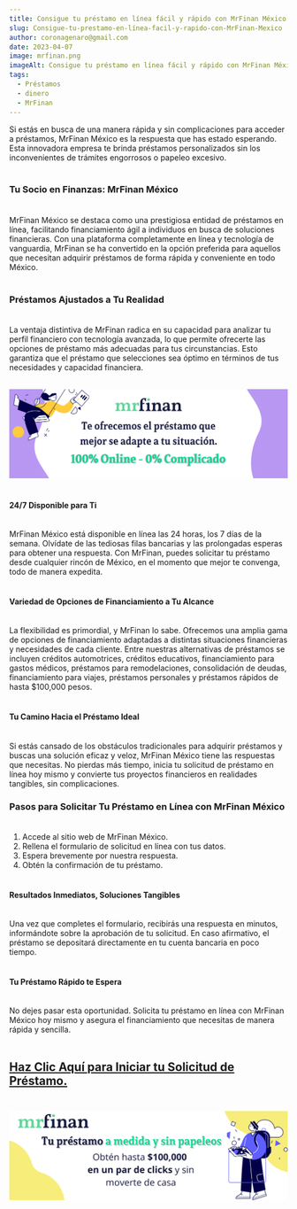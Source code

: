 ```yaml
---
title: Consigue tu préstamo en línea fácil y rápido con MrFinan México.
slug: Consigue-tu-prestamo-en-línea-facil-y-rapido-con-MrFinan-Mexico
author: coronagenaro@gmail.com
date: 2023-04-07
image: mrfinan.png
imageAlt: Consigue tu préstamo en línea fácil y rápido con MrFinan México.
tags:
  - Préstamos
  - dinero
  - MrFinan
---
```

Si estás en busca de una manera rápida y sin complicaciones para acceder a préstamos, MrFinan México es la respuesta que has estado esperando. Esta innovadora empresa te brinda préstamos personalizados sin los inconvenientes de trámites engorrosos o papeleo excesivo.<br/><br/>

### **Tu Socio en Finanzas: MrFinan México**<br/><br/>

MrFinan México se destaca como una prestigiosa entidad de préstamos en línea, facilitando financiamiento ágil a individuos en busca de soluciones financieras. Con una plataforma completamente en línea y tecnología de vanguardia, MrFinan se ha convertido en la opción preferida para aquellos que necesitan adquirir préstamos de forma rápida y conveniente en todo México.<br/><br/>

### **Préstamos Ajustados a Tu Realidad**<br/><br/>

La ventaja distintiva de MrFinan radica en su capacidad para analizar tu perfil financiero con tecnología avanzada, lo que permite ofrecerte las opciones de préstamo más adecuadas para tus circunstancias. Esto garantiza que el préstamo que selecciones sea óptimo en términos de tus necesidades y capacidad financiera.<br/><br/>

[![banner Mr Finan](bannermf-2-.png "Préstamos que se adaptan a tus necesidades")](https://bit.ly/3qBTHJc) <br/><br/>

#### **24/7 Disponible para Ti**<br/><br/>

MrFinan México está disponible en línea las 24 horas, los 7 días de la semana. Olvídate de las tediosas filas bancarias y las prolongadas esperas para obtener una respuesta. Con MrFinan, puedes solicitar tu préstamo desde cualquier rincón de México, en el momento que mejor te convenga, todo de manera expedita.<br/><br/>

#### **Variedad de Opciones de Financiamiento a Tu Alcance**<br/><br/>

La flexibilidad es primordial, y MrFinan lo sabe. Ofrecemos una amplia gama de opciones de financiamiento adaptadas a distintas situaciones financieras y necesidades de cada cliente. Entre nuestras alternativas de préstamos se incluyen créditos automotrices, créditos educativos, financiamiento para gastos médicos, préstamos para remodelaciones, consolidación de deudas, financiamiento para viajes, préstamos personales y préstamos rápidos de hasta $100,000 pesos.<br/><br/>

#### **Tu Camino Hacia el Préstamo Ideal**<br/><br/>

Si estás cansado de los obstáculos tradicionales para adquirir préstamos y buscas una solución eficaz y veloz, MrFinan México tiene las respuestas que necesitas. No pierdas más tiempo, inicia tu solicitud de préstamo en línea hoy mismo y convierte tus proyectos financieros en realidades tangibles, sin complicaciones.

### **Pasos para Solicitar Tu Préstamo en Línea con MrFinan México**<br/><br/>

1. Accede al sitio web de MrFinan México.
2. Rellena el formulario de solicitud en línea con tus datos.
3. Espera brevemente por nuestra respuesta.
4. Obtén la confirmación de tu préstamo.<br/><br/>

#### **Resultados Inmediatos, Soluciones Tangibles**<br/><br/>

Una vez que completes el formulario, recibirás una respuesta en minutos, informándote sobre la aprobación de tu solicitud. En caso afirmativo, el préstamo se depositará directamente en tu cuenta bancaria en poco tiempo.<br/><br/>

#### **Tu Préstamo Rápido te Espera**<br/><br/>

No dejes pasar esta oportunidad. Solicita tu préstamo en línea con MrFinan México hoy mismo y asegura el financiamiento que necesitas de manera rápida y sencilla.<br/><br/>

## **[Haz Clic Aquí para Iniciar tu Solicitud de Préstamo.](https://bit.ly/3qBTHJc)**<br/><br/>

[![Banner Mr Finan](bannermf-1-.png)](https://bit.ly/3qBTHJc)